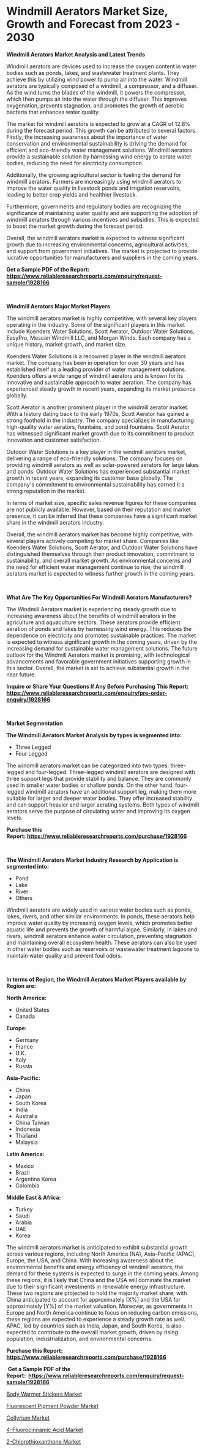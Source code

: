 <p><h1>Windmill Aerators Market Size, Growth and Forecast from 2023 - 2030</h1></p><p><strong>Windmill Aerators Market Analysis and Latest Trends</strong></p>
<p><p>Windmill aerators are devices used to increase the oxygen content in water bodies such as ponds, lakes, and wastewater treatment plants. They achieve this by utilizing wind power to pump air into the water. Windmill aerators are typically composed of a windmill, a compressor, and a diffuser. As the wind turns the blades of the windmill, it powers the compressor, which then pumps air into the water through the diffuser. This improves oxygenation, prevents stagnation, and promotes the growth of aerobic bacteria that enhances water quality.</p><p>The market for windmill aerators is expected to grow at a CAGR of 12.8% during the forecast period. This growth can be attributed to several factors. Firstly, the increasing awareness about the importance of water conservation and environmental sustainability is driving the demand for efficient and eco-friendly water management solutions. Windmill aerators provide a sustainable solution by harnessing wind energy to aerate water bodies, reducing the need for electricity consumption.</p><p>Additionally, the growing agricultural sector is fueling the demand for windmill aerators. Farmers are increasingly using windmill aerators to improve the water quality in livestock ponds and irrigation reservoirs, leading to better crop yields and healthier livestock.</p><p>Furthermore, governments and regulatory bodies are recognizing the significance of maintaining water quality and are supporting the adoption of windmill aerators through various incentives and subsidies. This is expected to boost the market growth during the forecast period.</p><p>Overall, the windmill aerators market is expected to witness significant growth due to increasing environmental concerns, agricultural activities, and support from government initiatives. The market is projected to provide lucrative opportunities for manufacturers and suppliers in the coming years.</p></p>
<p><strong>Get a Sample PDF of the Report:&nbsp; <a href="https://www.reliableresearchreports.com/enquiry/request-sample/1928166">https://www.reliableresearchreports.com/enquiry/request-sample/1928166</a></strong></p>
<p>&nbsp;</p>
<p><strong>Windmill Aerators Major Market Players</strong></p>
<p><p>The windmill aerators market is highly competitive, with several key players operating in the industry. Some of the significant players in this market include Koenders Water Solutions, Scott Aerator, Outdoor Water Solutions, EasyPro, Mescan Windmill LLC, and Morgan Winds. Each company has a unique history, market growth, and market size.</p><p>Koenders Water Solutions is a renowned player in the windmill aerators market. The company has been in operation for over 30 years and has established itself as a leading provider of water management solutions. Koenders offers a wide range of windmill aerators and is known for its innovative and sustainable approach to water aeration. The company has experienced steady growth in recent years, expanding its market presence globally.</p><p>Scott Aerator is another prominent player in the windmill aerator market. With a history dating back to the early 1970s, Scott Aerator has gained a strong foothold in the industry. The company specializes in manufacturing high-quality water aerators, fountains, and pond fountains. Scott Aerator has witnessed significant market growth due to its commitment to product innovation and customer satisfaction.</p><p>Outdoor Water Solutions is a key player in the windmill aerators market, delivering a range of eco-friendly solutions. The company focuses on providing windmill aerators as well as solar-powered aerators for large lakes and ponds. Outdoor Water Solutions has experienced substantial market growth in recent years, expanding its customer base globally. The company's commitment to environmental sustainability has earned it a strong reputation in the market.</p><p>In terms of market size, specific sales revenue figures for these companies are not publicly available. However, based on their reputation and market presence, it can be inferred that these companies have a significant market share in the windmill aerators industry.</p><p>Overall, the windmill aerators market has become highly competitive, with several players actively competing for market share. Companies like Koenders Water Solutions, Scott Aerator, and Outdoor Water Solutions have distinguished themselves through their product innovation, commitment to sustainability, and overall market growth. As environmental concerns and the need for efficient water management continue to rise, the windmill aerators market is expected to witness further growth in the coming years.</p></p>
<p>&nbsp;</p>
<p><strong>What Are The Key Opportunities For Windmill Aerators Manufacturers?</strong></p>
<p><p>The Windmill Aerators market is experiencing steady growth due to increasing awareness about the benefits of windmill aerators in the agriculture and aquaculture sectors. These aerators provide efficient aeration of ponds and lakes by harnessing wind energy. This reduces the dependence on electricity and promotes sustainable practices. The market is expected to witness significant growth in the coming years, driven by the increasing demand for sustainable water management solutions. The future outlook for the Windmill Aerators market is promising, with technological advancements and favorable government initiatives supporting growth in this sector. Overall, the market is set to achieve substantial growth in the near future.</p></p>
<p><strong>Inquire or Share Your Questions If Any Before Purchasing This Report: <a href="https://www.reliableresearchreports.com/enquiry/pre-order-enquiry/1928166">https://www.reliableresearchreports.com/enquiry/pre-order-enquiry/1928166</a></strong></p>
<p>&nbsp;</p>
<p><strong>Market Segmentation</strong></p>
<p><strong>The Windmill Aerators Market Analysis by types is segmented into:</strong></p>
<p><ul><li>Three Legged</li><li>Four Legged</li></ul></p>
<p><p>The windmill aerators market can be categorized into two types: three-legged and four-legged. Three-legged windmill aerators are designed with three support legs that provide stability and balance. They are commonly used in smaller water bodies or shallow ponds. On the other hand, four-legged windmill aerators have an additional support leg, making them more suitable for larger and deeper water bodies. They offer increased stability and can support heavier and larger aerating systems. Both types of windmill aerators serve the purpose of circulating water and improving its oxygen levels.</p></p>
<p><strong>Purchase this Report:&nbsp;<a href="https://www.reliableresearchreports.com/purchase/1928166">https://www.reliableresearchreports.com/purchase/1928166</a></strong></p>
<p>&nbsp;</p>
<p><strong>The Windmill Aerators Market Industry Research by Application is segmented into:</strong></p>
<p><ul><li>Pond</li><li>Lake</li><li>River</li><li>Others</li></ul></p>
<p><p>Windmill aerators are widely used in various water bodies such as ponds, lakes, rivers, and other similar environments. In ponds, these aerators help improve water quality by increasing oxygen levels, which promotes better aquatic life and prevents the growth of harmful algae. Similarly, in lakes and rivers, windmill aerators enhance water circulation, preventing stagnation and maintaining overall ecosystem health. These aerators can also be used in other water bodies such as reservoirs or wastewater treatment lagoons to maintain water quality and prevent foul odors.</p></p>
<p>&nbsp;</p>
<p><strong>In terms of Region, the Windmill Aerators Market Players available by Region are:</strong></p>
<p>
    <p> <strong> North America: </strong>
        <ul>
            <li>United States</li>
            <li>Canada</li>
        </ul>
        </p> 
    <p> <strong> Europe: </strong>
        <ul>
            <li>Germany</li>
            <li>France</li>
            <li>U.K.</li>
            <li>Italy</li>
            <li>Russia</li>
        </ul>
        </p> 
    <p> <strong> Asia-Pacific: </strong>
        <ul>
            <li>China</li>
            <li>Japan</li>
            <li>South Korea</li>
            <li>India</li>
            <li>Australia</li>
            <li>China Taiwan</li>
            <li>Indonesia</li>
            <li>Thailand</li>
            <li>Malaysia</li>
        </ul>
        </p> 
    <p> <strong> Latin America: </strong>
        <ul>
            <li>Mexico</li>
            <li>Brazil</li>
            <li>Argentina Korea</li>
            <li>Colombia</li>
        </ul>
        </p> 
    <p> <strong> Middle East & Africa: </strong>
        <ul>
            <li>Turkey</li>
            <li>Saudi</li>
            <li>Arabia</li>
            <li>UAE</li>
            <li>Korea</li>
        </ul>
    </p>
    </p>
<p><p>The windmill aerators market is anticipated to exhibit substantial growth across various regions, including North America (NA), Asia-Pacific (APAC), Europe, the USA, and China. With increasing awareness about the environmental benefits and energy efficiency of windmill aerators, the demand for these systems is expected to surge in the coming years. Among these regions, it is likely that China and the USA will dominate the market due to their significant investments in renewable energy infrastructure. These two regions are projected to hold the majority market share, with China anticipated to account for approximately [X%] and the USA for approximately [Y%] of the market valuation. Moreover, as governments in Europe and North America continue to focus on reducing carbon emissions, these regions are expected to experience a steady growth rate as well. APAC, led by countries such as India, Japan, and South Korea, is also expected to contribute to the overall market growth, driven by rising population, industrialization, and environmental concerns.</p></p>
<p><strong>Purchase this Report: <a href="https://www.reliableresearchreports.com/purchase/1928166">https://www.reliableresearchreports.com/purchase/1928166</a></strong></p>
<p>&nbsp;<strong>Get a Sample PDF of the Report:&nbsp;&nbsp;<a href="https://www.reliableresearchreports.com/enquiry/request-sample/1928166">https://www.reliableresearchreports.com/enquiry/request-sample/1928166</a></strong></p>
<p><strong></strong></p>
<p><p><a href="https://github.com/prosalinda88/Market-Research-Report-List-1/blob/main/body-warmer-stickers-market.md">Body Warmer Stickers Market</a></p><p><a href="https://medium.com/@crystalellis1905/fluorescent-pigment-powder-market-trends-forecast-and-competitive-analysis-to-2030-d9993a8b8050">Fluorescent Pigment Powder Market</a></p><p><a href="https://github.com/amae102299/Market-Research-Report-List-1/blob/main/collyrium-market.md">Collyrium Market</a></p><p><a href="https://www.linkedin.com/pulse/decoding-4-fluorocinnamic-acid-market-deep-dive-latest-trends-7wlje/">4-Fluorocinnamic Acid Market</a></p><p><a href="https://www.linkedin.com/pulse/2-chlorothioxanthone-market-research-report-provides-thorough-xso2e/">2-Chlorothioxanthone Market</a></p></p>
